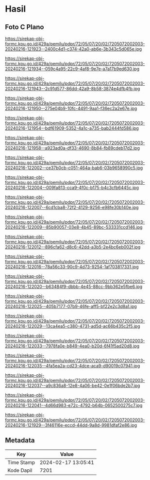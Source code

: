 # Hasil

## Foto C Plano

https://sirekap-obj-formc.kpu.go.id/429a/pemilu/pdpr/72/05/07/20/02/7205072002003-20240216-121923--2400c4d1-c374-42a0-ab6e-3b343c5d065e.jpg

https://sirekap-obj-formc.kpu.go.id/429a/pemilu/pdpr/72/05/07/20/02/7205072002003-20240216-121934--059c4a95-22c9-4af8-9e7e-a7a17b9ed630.jpg

https://sirekap-obj-formc.kpu.go.id/429a/pemilu/pdpr/72/05/07/20/02/7205072002003-20240216-121943--2c91d577-86dd-42a9-8b58-3874e4dfb4fb.jpg

https://sirekap-obj-formc.kpu.go.id/429a/pemilu/pdpr/72/05/07/20/02/7205072002003-20240216-121950--275e04b9-10fc-4491-9aa1-f36ec2a2e67e.jpg

https://sirekap-obj-formc.kpu.go.id/429a/pemilu/pdpr/72/05/07/20/02/7205072002003-20240216-121954--bdf61909-5352-4a1c-a735-bab2444fd586.jpg

https://sirekap-obj-formc.kpu.go.id/429a/pemilu/pdpr/72/05/07/20/02/7205072002003-20240216-121958--a923ad0a-df33-4690-8b84-fb89cdeb17d2.jpg

https://sirekap-obj-formc.kpu.go.id/429a/pemilu/pdpr/72/05/07/20/02/7205072002003-20240216-122002--ce37b0cb-c051-464a-bab6-03b9658990c5.jpg

https://sirekap-obj-formc.kpu.go.id/429a/pemilu/pdpr/72/05/07/20/02/7205072002003-20240216-122004--009fa813-cca9-4f0c-b175-b4c3cfb6445c.jpg

https://sirekap-obj-formc.kpu.go.id/429a/pemilu/pdpr/72/05/07/20/02/7205072002003-20240216-122007--6cd1cba8-72f2-4129-9256-e98fe30b140e.jpg

https://sirekap-obj-formc.kpu.go.id/429a/pemilu/pdpr/72/05/07/20/02/7205072002003-20240216-122009--85b90057-03e8-4b45-89bc-533331ccd146.jpg

https://sirekap-obj-formc.kpu.go.id/429a/pemilu/pdpr/72/05/07/20/02/7205072002003-20240216-122012--896cfa62-d8c6-42dd-a3b5-2e4bc6eb002f.jpg

https://sirekap-obj-formc.kpu.go.id/429a/pemilu/pdpr/72/05/07/20/02/7205072002003-20240216-122016--78a56c33-90c9-4d73-9254-1af703817331.jpg

https://sirekap-obj-formc.kpu.go.id/429a/pemilu/pdpr/72/05/07/20/02/7205072002003-20240216-122020--b63484f9-dbbb-4e45-88cc-9bb362e5fbe6.jpg

https://sirekap-obj-formc.kpu.go.id/429a/pemilu/pdpr/72/05/07/20/02/7205072002003-20240216-122025--405b7177-07b9-46fe-aff5-bf22e2c3d8a1.jpg

https://sirekap-obj-formc.kpu.go.id/429a/pemilu/pdpr/72/05/07/20/02/7205072002003-20240216-122029--13ca4ea5-c380-4731-ad5d-ac66b435c2f5.jpg

https://sirekap-obj-formc.kpu.go.id/429a/pemilu/pdpr/72/05/07/20/02/7205072002003-20240216-122033--7978fa0e-b849-4ea0-b20d-6f41f5ad20d8.jpg

https://sirekap-obj-formc.kpu.go.id/429a/pemilu/pdpr/72/05/07/20/02/7205072002003-20240216-122035--4fa5ea2a-cd23-4dce-aca9-d90019c07941.jpg

https://sirekap-obj-formc.kpu.go.id/429a/pemilu/pdpr/72/05/07/20/02/7205072002003-20240216-122037--a9c836a8-12e8-4a06-be42-0e1f06bde2b7.jpg

https://sirekap-obj-formc.kpu.go.id/429a/pemilu/pdpr/72/05/07/20/02/7205072002003-20240216-122041--4d66d983-e72c-4792-b64b-0652500275c7.jpg

https://sirekap-obj-formc.kpu.go.id/429a/pemilu/pdpr/72/05/07/20/02/7205072002003-20240216-121929--3f46116e-eccd-44dd-9a8d-9981dfaf2e86.jpg


## Metadata

| Key        | Value               |
| ---------- | ------------------- |
| Time Stamp | 2024-02-17 13:05:41 |
| Kode Dapil | 7201                |



